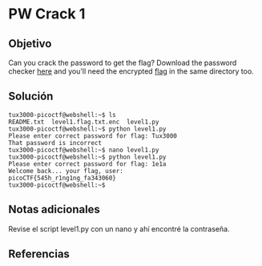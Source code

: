 # PW Crack 1
## Objetivo

Can you crack the password to get the flag?
Download the password checker [here](https://artifacts.picoctf.net/c/11/level1.py) and you'll need the encrypted [flag](https://artifacts.picoctf.net/c/11/level1.flag.txt.enc) in the same directory too.
## Solución

```shell
tux3000-picoctf@webshell:~$ ls
README.txt  level1.flag.txt.enc  level1.py
tux3000-picoctf@webshell:~$ python level1.py 
Please enter correct password for flag: Tux3000
That password is incorrect
tux3000-picoctf@webshell:~$ nano level1.py 
tux3000-picoctf@webshell:~$ python level1.py 
Please enter correct password for flag: 1e1a
Welcome back... your flag, user:
picoCTF{545h_r1ng1ng_fa343060}
tux3000-picoctf@webshell:~$ 
```
## Notas adicionales

Revise el script level1.py con un nano y ahí encontré la contraseña.
## Referencias